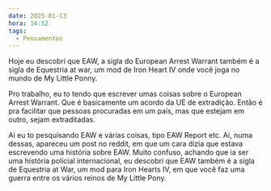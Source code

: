 ```yaml
---
date: 2025-01-13
hora: 14:52
tags:
  - Pensamentos
---
```

Hoje eu descobri que EAW, a sigla do European Arrest Warrant também é a sigla de Equestria at war, um mod de Iron Heart IV onde você joga no mundo de My Little Ponny. 



Pro trabalho, eu to tendo que escrever umas coisas sobre o European Arrest Warrant. Que é basicamente um acordo da UE de extradição. Então é pra facilitar que pessoas procuradas em um país, mas que estejam em outro, sejam extraditadas. 

Ai eu to pesquisando EAW e várias coisas, tipo EAW Report etc. Ai, numa dessas, apareceu um post no reddit, em que um cara dizia que estava escrevendo uma história sobre EAW. Muito confuso, achando que ia ser uma história policial internacional, eu descobri que EAW também é a sigla de Equestria at War, um mod para Iron Hearts IV, em que você faz uma guerra entre os vários reinos de My Little Pony.
